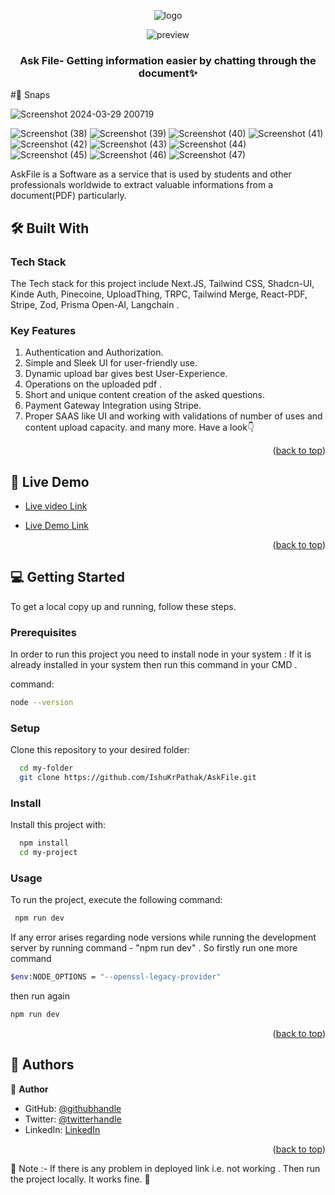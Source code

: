 <a name="readme-top"></a>
<div align="center">

![logo](https://github.com/IshuKrPathak/AskFile/assets/77011944/26e86232-7980-45b4-82a0-e50364a8b46c)

![preview](https://github.com/IshuKrPathak/AskFile/assets/77011944/ea5054a9-878f-429d-b930-732d27fb09fd)
  <br/>
  <h3><b> Ask File-  Getting information easier by chatting through the document✨ </b></h3>
</div>
#📸 Snaps

![Screenshot 2024-03-29 200719](https://github.com/IshuKrPathak/AskFile/assets/77011944/1734aa23-1dfd-4fd6-9eee-4a2b97805b9d)

![Screenshot (38)](https://github.com/IshuKrPathak/AskFile/assets/77011944/29d69b7f-968b-4f33-b90e-02c0b07a4556)
![Screenshot (39)](https://github.com/IshuKrPathak/AskFile/assets/77011944/c9f15f48-2239-42cf-8d13-aa9911642989)
![Screenshot (40)](https://github.com/IshuKrPathak/AskFile/assets/77011944/0cf92f6c-52d8-45b3-89c8-7959ecd6e1ec)
![Screenshot (41)](https://github.com/IshuKrPathak/AskFile/assets/77011944/99d0138c-07f1-44a0-ba21-2b0c498d128d)
![Screenshot (42)](https://github.com/IshuKrPathak/AskFile/assets/77011944/72378264-b234-4251-b1f5-6394535b63fe)
![Screenshot (43)](https://github.com/IshuKrPathak/AskFile/assets/77011944/4d5584e1-8767-44b7-ae7f-a13e6e57f539)
![Screenshot (44)](https://github.com/IshuKrPathak/AskFile/assets/77011944/b8b2ad86-7568-49f3-9921-09d04d6e3a8f)
![Screenshot (45)](https://github.com/IshuKrPathak/AskFile/assets/77011944/c6bf6864-a343-4082-b761-5109ee48487d)
![Screenshot (46)](https://github.com/IshuKrPathak/AskFile/assets/77011944/50a6a13d-6add-4367-988c-73b0cd50d13d)
![Screenshot (47)](https://github.com/IshuKrPathak/AskFile/assets/77011944/246a3fa4-1014-40c8-b9ca-f629591c4835)

AskFile is a Software as a service that is used by students and other professionals worldwide to extract valuable informations from a document(PDF) particularly. 


## 🛠 Built With <a name="built-with"></a>

### Tech Stack <a name="tech-stack"></a>

The Tech stack for this project include Next.JS, Tailwind CSS, Shadcn-UI,  Kinde Auth, Pinecoine, UploadThing, TRPC, Tailwind Merge, React-PDF, Stripe, Zod, Prisma Open-AI, Langchain .


### Key Features <a name="key-features"></a>
1. Authentication and Authorization.
2. Simple and Sleek UI for user-friendly use.
3. Dynamic upload bar gives best User-Experience.
4. Operations on the uploaded pdf .
5. Short and unique content creation of the asked questions.
6. Payment Gateway Integration using Stripe.
7. Proper SAAS like UI and working with validations of number of uses and content upload capacity.
                     and many more. Have a look👇 

<p align="right">(<a href="#readme-top">back to top</a>)</p>

<!-- LIVE DEMO -->

## 🚀 Live Demo <a name="live-demo"></a>

- [Live video Link](https://youtu.be/sE1vyCwpmJ0)

- [Live Demo Link](https://ask-file.vercel.app/)

<p align="right">(<a href="#readme-top">back to top</a>)</p>

<!-- GETTING STARTED -->

## 💻 Getting Started <a name="getting-started"></a>



To get a local copy up and running, follow these steps.

### Prerequisites

In order to run this project you need to install node in your system :
If it is already installed in your system then run this command in your CMD .

 command: 

```sh
node --version

```
### Setup

Clone this repository to your desired folder:

```sh
  cd my-folder
  git clone https://github.com/IshuKrPathak/AskFile.git
```


### Install

Install this project with:


```sh
  npm install
  cd my-project
```

### Usage

To run the project, execute the following command:

```sh
 npm run dev
```

If any error arises regarding node versions while running the development server by running command - "npm run dev" . So firstly run one more command 
```sh
$env:NODE_OPTIONS = "--openssl-legacy-provider"
```
then run again

```sh
npm run dev
```

<p align="right">(<a href="#readme-top">back to top</a>)</p>

<!-- AUTHORS -->

## 👥 Authors <a name="authors"></a>


👤 **Author**

- GitHub: [@githubhandle](https://github.com/Ishukumarpathak)
- Twitter: [@twitterhandle](https://twitter.com/ishu__pathak)
- LinkedIn: [LinkedIn](https://www.linkedin.com/in/ishu-pathak/)


<p align="right">(<a href="#readme-top">back to top</a>)</p>



🔴 Note :- If there is any problem in deployed link i.e. not working . Then run the project locally. It works fine. 🔴



